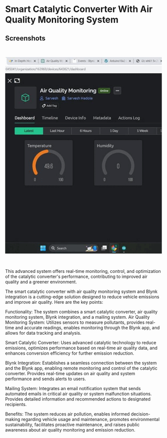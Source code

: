 # Smart Catalytic Converter With Air Quality Monitoring System

## Screenshots 

<br>

<p align="center">
  <img src="./screenshots/6.gif" alt="image"/>
</p>

<br>

This advanced system offers real-time monitoring, control, and optimization of the catalytic converter's performance, contributing to improved air quality and a greener environment.

The smart catalytic converter with air quality monitoring system and Blynk integration is a cutting-edge solution designed to reduce vehicle emissions and improve air quality. Here are the key points:

Functionality: The system combines a smart catalytic converter, air quality monitoring system, Blynk integration, and a mailing system.
Air Quality Monitoring System: Utilizes sensors to measure pollutants, provides real-time and accurate readings, enables monitoring through the Blynk app, and allows for data tracking and analysis.

Smart Catalytic Converter: Uses advanced catalytic technology to reduce emissions, optimizes performance based on real-time air quality data, and enhances conversion efficiency for further emission reduction.

Blynk Integration: Establishes a seamless connection between the system and the Blynk app, enabling remote monitoring and control of the catalytic converter. Provides real-time updates on air quality and system performance and sends alerts to users.

Mailing System: Integrates an email notification system that sends automated emails in critical air quality or system malfunction situations. Provides detailed information and recommended actions to designated recipients.

Benefits: The system reduces air pollution, enables informed decision-making regarding vehicle usage and maintenance, promotes environmental sustainability, facilitates proactive maintenance, and raises public awareness about air quality monitoring and emission reduction.
